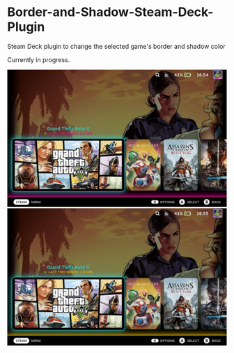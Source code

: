 # Border-and-Shadow-Steam-Deck-Plugin
 Steam Deck plugin to change the selected game's border and shadow color
 
 Currently in progress.
 
 ![alt text](https://github.com/GrodanBool/Border-and-Shadow-Edit/blob/main/cyan-pink.jpg?raw=true)
 ![alt text](https://github.com/GrodanBool/Border-and-Shadow-Edit/blob/main/cyan-yellow.jpg?raw=true)

